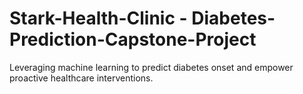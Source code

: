 # Stark-Health-Clinic - Diabetes-Prediction-Capstone-Project
Leveraging machine learning to predict diabetes onset and empower proactive healthcare interventions.
